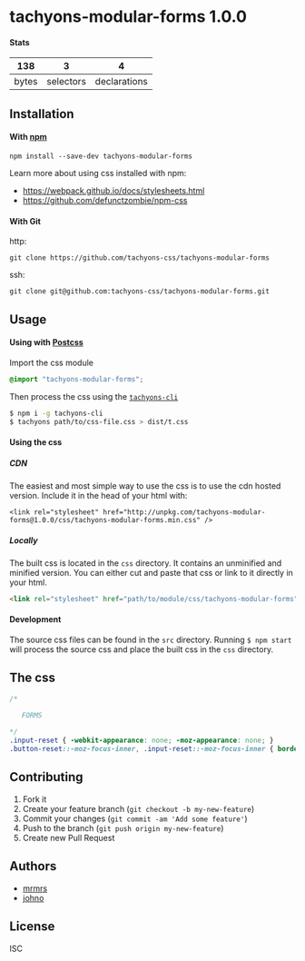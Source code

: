 # tachyons-modular-forms 1.0.0



#### Stats

138 | 3 | 4
---|---|---
bytes | selectors | declarations

## Installation

#### With [npm](https://npmjs.com)

```
npm install --save-dev tachyons-modular-forms
```

Learn more about using css installed with npm:
* https://webpack.github.io/docs/stylesheets.html
* https://github.com/defunctzombie/npm-css

#### With Git

http:
```
git clone https://github.com/tachyons-css/tachyons-modular-forms
```

ssh:
```
git clone git@github.com:tachyons-css/tachyons-modular-forms.git
```

## Usage

#### Using with [Postcss](https://github.com/postcss/postcss)

Import the css module

```css
@import "tachyons-modular-forms";
```

Then process the css using the [`tachyons-cli`](https://github.com/tachyons-css/tachyons-cli)

```sh
$ npm i -g tachyons-cli
$ tachyons path/to/css-file.css > dist/t.css
```

#### Using the css

##### CDN
The easiest and most simple way to use the css is to use the cdn hosted version. Include it in the head of your html with:

```
<link rel="stylesheet" href="http://unpkg.com/tachyons-modular-forms@1.0.0/css/tachyons-modular-forms.min.css" />
```

##### Locally
The built css is located in the `css` directory. It contains an unminified and minified version.
You can either cut and paste that css or link to it directly in your html.

```html
<link rel="stylesheet" href="path/to/module/css/tachyons-modular-forms">
```

#### Development

The source css files can be found in the `src` directory.
Running `$ npm start` will process the source css and place the built css in the `css` directory.

## The css

```css
/*

   FORMS
   
*/
.input-reset { -webkit-appearance: none; -moz-appearance: none; }
.button-reset::-moz-focus-inner, .input-reset::-moz-focus-inner { border: 0; padding: 0; }
```

## Contributing

1. Fork it
2. Create your feature branch (`git checkout -b my-new-feature`)
3. Commit your changes (`git commit -am 'Add some feature'`)
4. Push to the branch (`git push origin my-new-feature`)
5. Create new Pull Request

## Authors

* [mrmrs](http://mrmrs.io)
* [johno](http://johnotander.com)

## License

ISC

